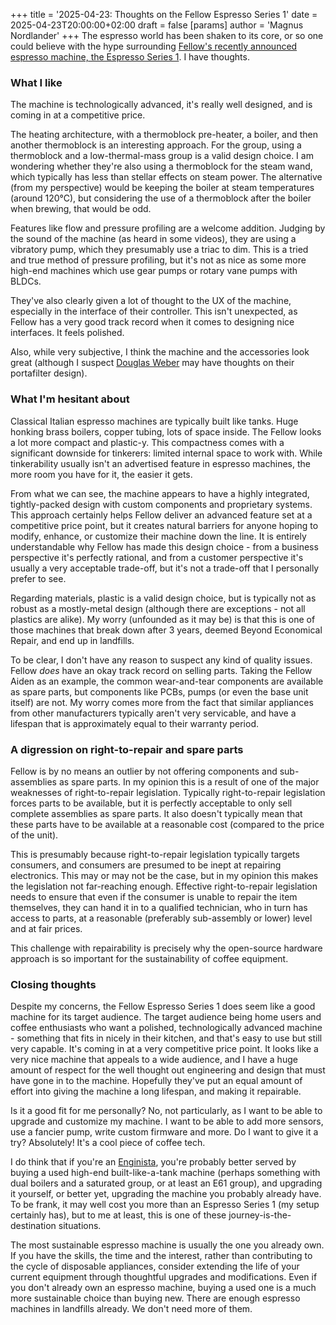 +++
title = '2025-04-23: Thoughts on the Fellow Espresso Series 1'
date = 2025-04-23T20:00:00+02:00
draft = false
[params]
	author = 'Magnus Nordlander'
+++
The espresso world has been shaken to its core, or so one could believe with the hype surrounding [Fellow's recently announced espresso machine, the Espresso Series 1](https://fellowproducts.com/products/espresso-series-1). I have thoughts.

### What I like
The machine is technologically advanced, it's really well designed, and is coming in at a competitive price. 

The heating architecture, with a thermoblock pre-heater, a boiler, and then another thermoblock is an interesting approach. For the group, using a thermoblock and a low-thermal-mass group is a valid design choice. I am wondering whether they're also using a thermoblock for the steam wand, which typically has less than stellar effects on steam power. The alternative (from my perspective) would be keeping the boiler at steam temperatures (around 120°C), but considering the use of a thermoblock after the boiler when brewing, that would be odd.

Features like flow and pressure profiling are a welcome addition. Judging by the sound of the machine (as heard in some videos), they are using a vibratory pump, which they presumably use a triac to dim. This is a tried and true method of pressure profiling, but it's not as nice as some more high-end machines which use gear pumps or rotary vane pumps with BLDCs.

They've also clearly given a lot of thought to the UX of the machine, especially in the interface of their controller. This isn't unexpected, as Fellow has a very good track record when it comes to designing nice interfaces. It feels polished.

Also, while very subjective, I think the machine and the accessories look great (although I suspect [Douglas Weber](https://weberworkshops.com/products/buck) may have thoughts on their portafilter design). 

### What I'm hesitant about
Classical Italian espresso machines are typically built like tanks. Huge honking brass boilers, copper tubing, lots of space inside. The Fellow looks a lot more compact and plastic-y. This compactness comes with a significant downside for tinkerers: limited internal space to work with. While tinkerability usually isn't an advertised feature in espresso machines, the more room you have for it, the easier it gets.

From what we can see, the machine appears to have a highly integrated, tightly-packed design with custom components and proprietary systems. This approach certainly helps Fellow deliver an advanced feature set at a competitive price point, but it creates natural barriers for anyone hoping to modify, enhance, or customize their machine down the line. It is entirely understandable why Fellow has made this design choice - from a business perspective it's perfectly rational, and from a customer perspective it's usually a very acceptable trade-off, but it's not a trade-off that I personally prefer to see.

Regarding materials, plastic is a valid design choice, but is typically not as robust as a mostly-metal design (although there are exceptions - not all plastics are alike). My worry (unfounded as it may be) is that this is one of those machines that break down after 3 years, deemed Beyond Economical Repair, and end up in landfills. 

To be clear, I don't have any reason to suspect any kind of quality issues. Fellow *does* have an okay track record on selling parts. Taking the Fellow Aiden as an example, the common wear-and-tear components are available as spare parts, but components like PCBs, pumps (or even the base unit itself) are not. My worry comes more from the fact that similar appliances from other manufacturers typically aren't very servicable, and have a lifespan that is approximately equal to their warranty period.

### A digression on right-to-repair and spare parts
Fellow is by no means an outlier by not offering components and sub-assemblies as spare parts. In my opinion this is a result of one of the major weaknesses of right-to-repair legislation. Typically right-to-repair legislation forces parts to be available, but it is perfectly acceptable to only sell complete assemblies as spare parts. It also doesn't typically mean that these parts have to be available at a reasonable cost (compared to the price of the unit).

This is presumably because right-to-repair legislation typically targets consumers, and consumers are presumed to be inept at repairing electronics. This may or may not be the case, but in my opinion this makes the legislation not far-reaching enough. Effective right-to-repair legislation needs to ensure that even if the consumer is unable to repair the item themselves, they can hand it in to a qualified technician, who in turn has access to parts, at a reasonable (preferably sub-assembly or lower) level and at fair prices.

This challenge with repairability is precisely why the open-source hardware approach is so important for the sustainability of coffee equipment.

### Closing thoughts
Despite my concerns, the Fellow Espresso Series 1 does seem like a good machine for its target audience. The target audience being home users and coffee enthusiasts who want a polished, technologically advanced machine - something that fits in nicely in their kitchen, and that's easy to use but still very capable. It's coming in at a very competitive price point. It looks like a very nice machine that appeals to a wide audience, and I have a huge amount of respect for the well thought out engineering and design that must have gone in to the machine. Hopefully they've put an equal amount of effort into giving the machine a long lifespan, and making it repairable.

Is it a good fit for me personally? No, not particularly, as I want to be able to upgrade and customize my machine. I want to be able to add more sensors, use a fancier pump, write custom firmware and more. Do I want to give it a try? Absolutely! It's a cool piece of coffee tech.

I do think that if you're an [Enginista](/about/intended-audience), you're probably better served by buying a used high-end built-like-a-tank machine (perhaps something with dual boilers and a saturated group, or at least an E61 group), and upgrading it yourself, or better yet, upgrading the machine you probably already have. To be frank, it may well cost you more than an Espresso Series 1 (my setup certainly has), but to me at least, this is one of these journey-is-the-destination situations.

The most sustainable espresso machine is usually the one you already own. If you have the skills, the time and the interest, rather than contributing to the cycle of disposable appliances, consider extending the life of your current equipment through thoughtful upgrades and modifications. Even if you don't already own an espresso machine, buying a used one is a much more sustainable choice than buying new. There are enough espresso machines in landfills already. We don't need more of them.